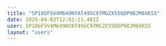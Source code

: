 ```yaml
---
title: "SP10GF5V4M649NYAT49SC97MGZX556DP98JM6XKS5"
date: 2025-04-02T12:01:11.401Z
user: SP10GF5V4M649NYAT49SC97MGZX556DP98JM6XKS5
layout: "users"
---
```

    